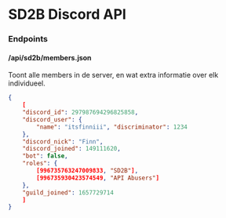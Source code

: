 # SD2B Discord API

### Endpoints

#### /api/sd2b/members.json

Toont alle members in de server, en wat extra informatie over elk individueel.

```json
{
    [
	"discord_id": 297987694296825858,
	"discord_user": {
		"name": "itsfinniii", "discriminator": 1234
	},
	"discord_nick": "Finn",
	"discord_joined": 149111620,
	"bot": false,
	"roles": {
		[996735763247009833, "SD2B"],
		[996735930423574549, "API Abusers"]
	},
	"guild_joined": 1657729714
    ]
}
```

